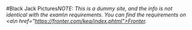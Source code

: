 #Black Jack Pictures<em>NOTE: This is a dummy site, and the info is not identical with the exam\n                requirements. You can find the requirements on <a\n                    href="https://fronter.com/kea/index.phtml">Fronter</a>.</em>